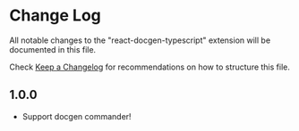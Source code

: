 # Change Log

All notable changes to the "react-docgen-typescript" extension will be documented in this file.

Check [Keep a Changelog](http://keepachangelog.com/) for recommendations on how to structure this file.

## 1.0.0

- Support docgen commander!
